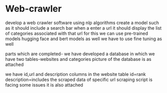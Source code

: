 # Web-crawler
develop a web crawler software
using nlp algorithms create a model such as
it should include a search bar 
when a enter a url 
it should display the list of categories associated with that url
for this we can use pre-trained models
hugging face and bert models as well
we have to use fine tuning as well

parts which are completed-
we have developed a database in which we have two tables-websites and categories
picture of the database is as attached

we have id,url and description columns in the website table
id=rank
description=includes the scraped data of specific url
scraping script is facing some issues
it is also attached
